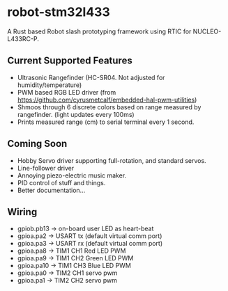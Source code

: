 # robot-stm32l433
A Rust based Robot slash prototyping framework using RTIC for NUCLEO-L433RC-P. 

## Current Supported Features
- Ultrasonic Rangefinder (HC-SR04. Not adjusted for humidity/temperature)
- PWM based RGB LED driver (from https://github.com/cyrusmetcalf/embedded-hal-pwm-utilities)
- Shmoos through 6 discrete colors based on range measured by rangefinder.  (light updates every 100ms) 
- Prints measured range (cm) to serial terminal every 1 second.

## Coming Soon
- Hobby Servo driver supporting full-rotation, and standard servos. 
- Line-follower driver
- Annoying piezo-electric music maker.  
- PID control of stuff and things.  
- Better documentation...

## Wiring
- gpiob.pb13 -> on-board user LED as heart-beat
- gpioa.pa2 -> USART tx  (default virtual comm port)
- gpioa.pa3 -> USART rx  (default virtual comm port)
- gpioa.pa8 -> TIM1 CH1 Red LED PWM
- gpioa.pa9 -> TIM1 CH2 Green LED PWM
- gpioa.pa10 -> TIM1 CH3 Blue LED PWM
- gpioa.pa0 ->  TIM2 CH1 servo pwm
- gpioa.pa1 -> TIM2 CH2 servo pwm


